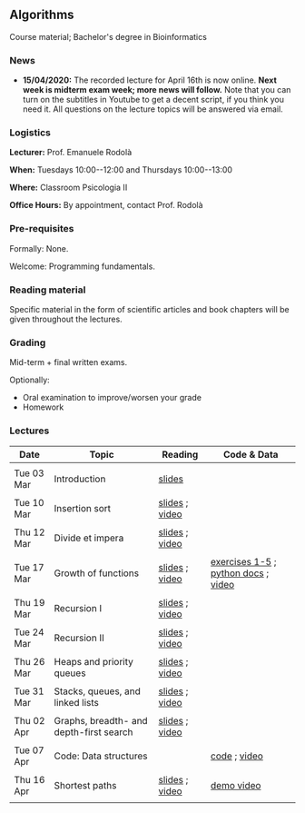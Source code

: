 ## Algorithms

Course material; Bachelor's degree in Bioinformatics

### News

- **15/04/2020:** The recorded lecture for April 16th is now online. **Next week is midterm exam week; more news will follow.** Note that you can turn on the subtitles in Youtube to get a decent script, if you think you need it. All questions on the lecture topics will be answered via email.

### Logistics

**Lecturer:** Prof. Emanuele Rodolà

**When:** Tuesdays 10:00--12:00 and Thursdays 10:00--13:00

**Where:** Classroom Psicologia II

**Office Hours:** By appointment, contact Prof. Rodolà

### Pre-requisites

Formally: None. 

Welcome: Programming fundamentals.

### Reading material

Specific material in the form of scientific articles and book chapters will be given throughout the lectures.

### Grading

Mid-term + final written exams.

Optionally:

- Oral examination to improve/worsen your grade
- Homework

### Lectures

**Date** | **Topic** | **Reading** | **Code & Data**
------------ | ------------- | ------------ | ------------
| | |
Tue 03 Mar | Introduction | [slides](https://github.com/erodola/Alg-s2-2020/raw/master/01_intro/01-intro.pdf) | 
| | |
Tue 10 Mar | Insertion sort | [slides](https://github.com/erodola/Alg-s2-2020/raw/master/02_sort/02-sort.pdf) ; [video](https://www.youtube.com/watch?v=cTkeurumKrw) | 
| | |
Thu 12 Mar | Divide et impera | [slides](https://github.com/erodola/Alg-s2-2020/raw/master/03_divide/03-divide.pdf) ; [video](https://www.youtube.com/watch?v=i8l6wN4uaJ8) | 
| | |
Tue 17 Mar | Growth of functions | [slides](https://github.com/erodola/Alg-s2-2020/raw/master/04_growth/04-growth.pdf) ; [video](https://www.youtube.com/watch?v=xzm26NJKwzE) | [exercises 1-5](https://github.com/erodola/Alg-s2-2020/raw/master/04_growth/ex1-5.zip) ; [python docs](https://docs.python.org/3/) ; [video](https://www.youtube.com/watch?v=UPgw7np3YhY)
| | |
Thu 19 Mar | Recursion I | [slides](https://github.com/erodola/Alg-s2-2020/raw/master/05_recur1/05-recur1.pdf) ; [video](https://www.youtube.com/watch?v=X2b2-V1LM8A) | 
| | |
Tue 24 Mar | Recursion II | [slides](https://github.com/erodola/Alg-s2-2020/raw/master/06_recur2/06-recur2.pdf) ; [video](https://www.youtube.com/watch?v=WTrCjeswvnk) | 
| | |
Thu 26 Mar | Heaps and priority queues | [slides](https://github.com/erodola/Alg-s2-2020/raw/master/07_heap/07-heap.pdf) ; [video](https://www.youtube.com/watch?v=Q75KRgj6sMo) | 
| | |
Tue 31 Mar | Stacks, queues, and linked lists | [slides](https://github.com/erodola/Alg-s2-2020/raw/master/08_stack/08-stack.pdf) ; [video](https://www.youtube.com/watch?v=amirgeWSPR0) | 
| | |
Thu 02 Apr | Graphs, breadth- and depth-first search | [slides](https://github.com/erodola/Alg-s2-2020/raw/master/09_graphs/09-graphs.pdf) ; [video](https://www.youtube.com/watch?v=Le1AmPm7wXA) | 
| | |
Tue 07 Apr | Code: Data structures |  | [code](https://github.com/erodola/Alg-s2-2020/raw/master/08_stack/ex.zip) ; [video](https://www.youtube.com/watch?v=6HQsXSWgLC8)
| | |
Thu 16 Apr | Shortest paths | [slides](https://github.com/erodola/Alg-s2-2020/raw/master/10_paths/10-paths.pdf) ; [video](https://www.youtube.com/watch?v=jyJGof3znP0) | [demo video](https://www.youtube.com/watch?v=8mwJYCf70wk)
| | |
